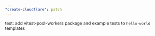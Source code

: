 ```yaml
---
"create-cloudflare": patch
---
```


test: add vitest-pool-workers package and example tests to `hello-world` templates
